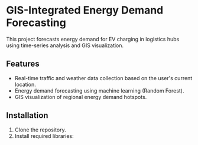 # GIS-Integrated Energy Demand Forecasting

This project forecasts energy demand for EV charging in logistics hubs using time-series analysis and GIS visualization.

## Features
- Real-time traffic and weather data collection based on the user's current location.
- Energy demand forecasting using machine learning (Random Forest).
- GIS visualization of regional energy demand hotspots.

## Installation
1. Clone the repository.
2. Install required libraries:

